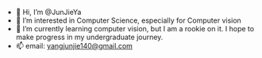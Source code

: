 - 👋 Hi, I’m @JunJieYa
- 👀 I’m interested in Computer Science, especially for Computer vision
- 🌱 I’m currently learning computer vision, but I am a rookie on it. I hope to make progress in my undergraduate journey.
- 📫 email: yangjunjie140@gmail.com

<!---
JunJieYa/JunJieYa is a ✨ special ✨ repository because its `README.md` (this file) appears on your GitHub profile.
You can click the Preview link to take a look at your changes.
--->
